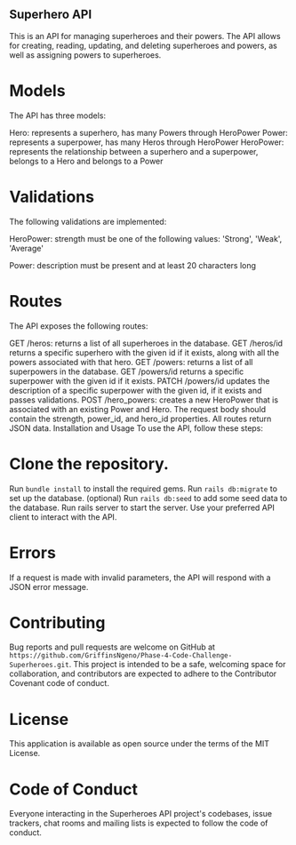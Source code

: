 ## Superhero API
This is an API for managing superheroes and their powers. The API allows for creating, reading, updating, and deleting superheroes and powers, as well as assigning powers to superheroes.

# Models
The API has three models:

Hero: represents a superhero, has many Powers through HeroPower
Power: represents a superpower, has many Heros through HeroPower
HeroPower: represents the relationship between a superhero and a superpower, belongs to a Hero and belongs to a Power

# Validations
The following validations are implemented:

HeroPower: strength must be one of the following values: 'Strong', 'Weak', 'Average'

Power: description must be present and at least 20 characters long

# Routes
The API exposes the following routes:

GET /heros: returns a list of all superheroes in the database.
GET /heros/id returns a specific superhero with the given id if it exists, along with all the powers associated with that hero.
GET /powers: returns a list of all superpowers in the database.
GET /powers/id returns a specific superpower with the given id if it exists.
PATCH /powers/id updates the description of a specific superpower with the given id, if it exists and passes validations.
POST /hero_powers: creates a new HeroPower that is associated with an existing Power and Hero. The request body should contain the strength, power_id, and hero_id properties. All routes return JSON data.
Installation and Usage
To use the API, follow these steps:

# Clone the repository.
Run `bundle install` to install the required gems. Run `rails db:migrate` to set up the database. (optional) Run `rails db:seed` to add some seed data to the database. Run rails server to start the server. Use your preferred API client to interact with the API.

# Errors

If a request is made with invalid parameters, the API will respond with a JSON error message.

# Contributing

Bug reports and pull requests are welcome on GitHub at `https://github.com/GriffinsNgeno/Phase-4-Code-Challenge-Superheroes.git`. This project is intended to be a safe, welcoming space for collaboration, and contributors are expected to adhere to the Contributor Covenant code of conduct.

# License

This application is available as open source under the terms of the MIT License.

# Code of Conduct

Everyone interacting in the Superheroes API project's codebases, issue trackers, chat rooms and mailing lists is expected to follow the code of conduct.
